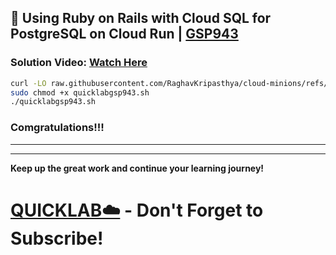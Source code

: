 
## 🚀 Using Ruby on Rails with Cloud SQL for PostgreSQL on Cloud Run | [GSP943](https://www.cloudskillsboost.google/focuses/20049?parent=catalog)

###  **Solution Video:** [Watch Here](https://youtu.be/clfiLt-GhvQ)



```bash
curl -LO raw.githubusercontent.com/RaghavKripasthya/cloud-minions/refs/heads/main/Using%20Ruby%20on%20Rails%20with%20Cloud%20SQL%20for%20PostgreSQL%20on%20Cloud%20Run/quicklabgsp943.sh
sudo chmod +x quicklabgsp943.sh
./quicklabgsp943.sh
```



### Comgratulations!!!


---
---

**Keep up the great work and continue your learning journey!**

# [QUICKLAB☁️](https://www.youtube.com/@quick_lab) - Don't Forget to Subscribe!
